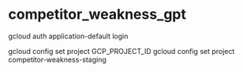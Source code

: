 # competitor_weakness_gpt

gcloud auth application-default login

gcloud config set project GCP_PROJECT_ID
gcloud config set project competitor-weakness-staging
